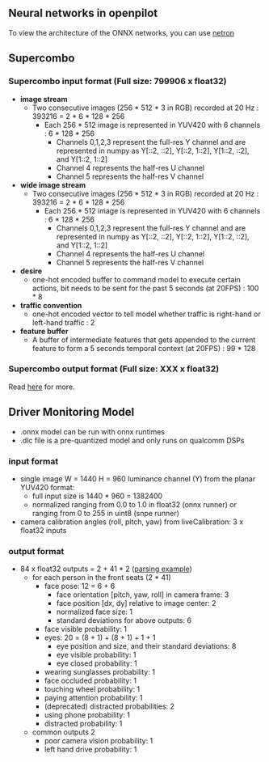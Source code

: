 ## Neural networks in openpilot
To view the architecture of the ONNX networks, you can use [netron](https://netron.app/)

## Supercombo
### Supercombo input format (Full size: 799906 x float32)
* **image stream**
  * Two consecutive images (256 * 512 * 3 in RGB) recorded at 20 Hz : 393216 = 2 * 6 * 128 * 256
    * Each 256 * 512 image is represented in YUV420 with 6 channels : 6 * 128 * 256
      * Channels 0,1,2,3 represent the full-res Y channel and are represented in numpy as Y[::2, ::2], Y[::2, 1::2], Y[1::2, ::2], and Y[1::2, 1::2]
      * Channel 4 represents the half-res U channel
      * Channel 5 represents the half-res V channel
* **wide image stream**
  * Two consecutive images (256 * 512 * 3 in RGB) recorded at 20 Hz : 393216 = 2 * 6 * 128 * 256
    * Each 256 * 512 image is represented in YUV420 with 6 channels : 6 * 128 * 256
      * Channels 0,1,2,3 represent the full-res Y channel and are represented in numpy as Y[::2, ::2], Y[::2, 1::2], Y[1::2, ::2], and Y[1::2, 1::2]
      * Channel 4 represents the half-res U channel
      * Channel 5 represents the half-res V channel
* **desire**
  * one-hot encoded buffer to command model to execute certain actions, bit needs to be sent for the past 5 seconds (at 20FPS) : 100 * 8
* **traffic convention**
  * one-hot encoded vector to tell model whether traffic is right-hand or left-hand traffic : 2
* **feature buffer**
  * A buffer of intermediate features that gets appended to the current feature to form a 5 seconds temporal context (at 20FPS) : 99 * 128


### Supercombo output format (Full size: XXX x float32)
Read [here](https://github.com/commaai/openpilot/blob/90af436a121164a51da9fa48d093c29f738adf6a/selfdrive/modeld/models/driving.h#L236) for more.


## Driver Monitoring Model
* .onnx model can be run with onnx runtimes
* .dlc file is a pre-quantized model and only runs on qualcomm DSPs

### input format
* single image W = 1440 H = 960 luminance channel (Y) from the planar YUV420 format:
  * full input size is 1440 * 960 = 1382400
  * normalized ranging from 0.0 to 1.0 in float32 (onnx runner) or ranging from 0 to 255 in uint8 (snpe runner)
* camera calibration angles (roll, pitch, yaw) from liveCalibration: 3 x float32 inputs

### output format
* 84 x float32 outputs = 2 + 41 * 2 ([parsing example](https://github.com/commaai/openpilot/blob/22ce4e17ba0d3bfcf37f8255a4dd1dc683fe0c38/selfdrive/modeld/models/dmonitoring.cc#L33))
  * for each person in the front seats (2 * 41)
    * face pose: 12 = 6 + 6
      * face orientation [pitch, yaw, roll] in camera frame: 3
      * face position [dx, dy] relative to image center: 2
      * normalized face size: 1
      * standard deviations for above outputs: 6
    * face visible probability: 1
    * eyes: 20 = (8 + 1) + (8 + 1) + 1 + 1
      * eye position and size, and their standard deviations: 8
      * eye visible probability: 1
      * eye closed probability: 1
    * wearing sunglasses probability: 1
    * face occluded probability: 1
    * touching wheel probability: 1
    * paying attention probability: 1
    * (deprecated) distracted probabilities: 2
    * using phone probability: 1
    * distracted probability: 1
  * common outputs 2
    * poor camera vision probability: 1
    * left hand drive probability: 1
